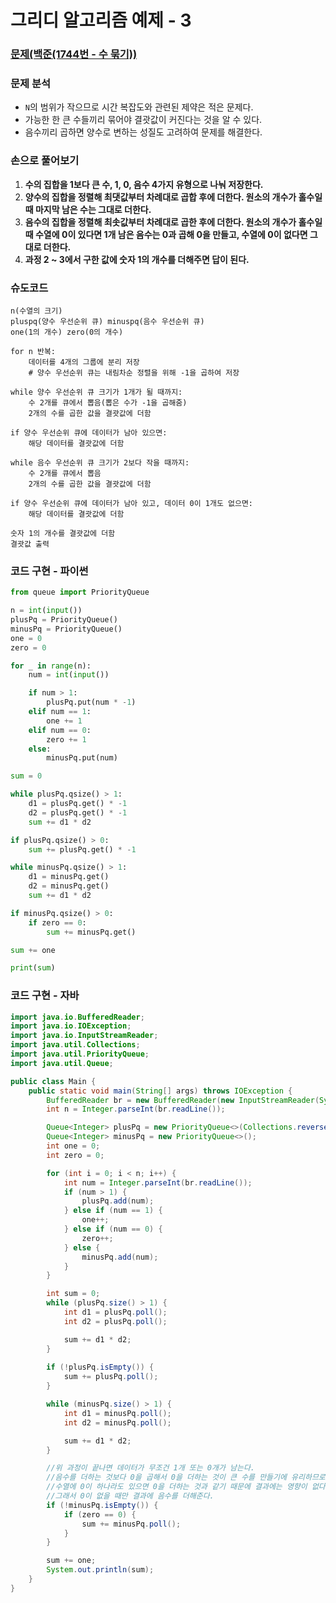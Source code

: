 # 그리디 알고리즘 예제 - 3

### [문제(백준(1744번 - 수 묶기))](https://www.acmicpc.net/problem/1744)

### 문제 분석
- `N`의 범위가 작으므로 시간 복잡도와 관련된 제약은 적은 문제다.
- 가능한 한 큰 수들끼리 묶어야 결괏값이 커진다는 것을 알 수 있다.
- 음수끼리 곱하면 양수로 변하는 성질도 고려하여 문제를 해결한다.

### 손으로 풀어보기
1. **수의 집합을 1보다 큰 수, 1, 0, 음수 4가지 유형으로 나눠 저장한다.**
2. **양수의 집합을 정렬해 최댓값부터 차례대로 곱합 후에 더한다. 원소의 개수가 홀수일 때 마지막 남은 수는 그대로 더한다.**
3. **음수의 집합을 정렬해 최솟값부터 차례대로 곱한 후에 더한다. 원소의 개수가 홀수일 때 수열에 0이 있다면 1개 남은 음수는 0과 곱해 0을 만들고, 수열에 0이 없다면 그대로 더한다.**
4. **과정 2 ~ 3에서 구한 값에 숫자 1의 개수를 더해주면 답이 된다.**

### 슈도코드
```text
n(수열의 크기)
pluspq(양수 우선순위 큐) minuspq(음수 우선순위 큐)
one(1의 개수) zero(0의 개수)

for n 반복:
    데이터를 4개의 그룹에 분리 저장
    # 양수 우선순위 큐는 내림차순 정렬을 위해 -1을 곱하여 저장
    
while 양수 우선순위 큐 크기가 1개가 될 때까지:
    수 2개를 큐에서 뽑음(뽑은 수가 -1을 곱해줌)
    2개의 수를 곱한 값을 결괏값에 더함
    
if 양수 우선순위 큐에 데이터가 남아 있으면:
    해당 데이터를 결괏값에 더함
    
while 음수 우선순위 큐 크기가 2보다 작을 때까지:
    수 2개를 큐에서 뽑음
    2개의 수를 곱한 값을 결괏값에 더함

if 양수 우선순위 큐에 데이터가 남아 있고, 데이터 0이 1개도 없으면:
    해당 데이터를 결괏값에 더함
    
숫자 1의 개수를 결괏값에 더함
결괏값 출력
```

### 코드 구현 - 파이썬
```python
from queue import PriorityQueue

n = int(input())
plusPq = PriorityQueue()
minusPq = PriorityQueue()
one = 0
zero = 0

for _ in range(n):
    num = int(input())

    if num > 1:
        plusPq.put(num * -1)
    elif num == 1:
        one += 1
    elif num == 0:
        zero += 1
    else:
        minusPq.put(num)

sum = 0

while plusPq.qsize() > 1:
    d1 = plusPq.get() * -1
    d2 = plusPq.get() * -1
    sum += d1 * d2

if plusPq.qsize() > 0:
    sum += plusPq.get() * -1

while minusPq.qsize() > 1:
    d1 = minusPq.get()
    d2 = minusPq.get()
    sum += d1 * d2

if minusPq.qsize() > 0:
    if zero == 0:
        sum += minusPq.get()

sum += one

print(sum)
```

### 코드 구현 - 자바
```java
import java.io.BufferedReader;
import java.io.IOException;
import java.io.InputStreamReader;
import java.util.Collections;
import java.util.PriorityQueue;
import java.util.Queue;

public class Main {
    public static void main(String[] args) throws IOException {
        BufferedReader br = new BufferedReader(new InputStreamReader(System.in));
        int n = Integer.parseInt(br.readLine());

        Queue<Integer> plusPq = new PriorityQueue<>(Collections.reverseOrder());  //최대힙
        Queue<Integer> minusPq = new PriorityQueue<>();
        int one = 0;
        int zero = 0;

        for (int i = 0; i < n; i++) {
            int num = Integer.parseInt(br.readLine());
            if (num > 1) {
                plusPq.add(num);
            } else if (num == 1) {
                one++;
            } else if (num == 0) {
                zero++;
            } else {
                minusPq.add(num);
            }
        }

        int sum = 0;
        while (plusPq.size() > 1) {
            int d1 = plusPq.poll();
            int d2 = plusPq.poll();

            sum += d1 * d2;
        }
        
        if (!plusPq.isEmpty()) {
            sum += plusPq.poll();
        }

        while (minusPq.size() > 1) {
            int d1 = minusPq.poll();
            int d2 = minusPq.poll();

            sum += d1 * d2;
        }

        //위 과정이 끝나면 데이터가 무조건 1개 또는 0개가 남는다.
        //음수를 더하는 것보다 0을 곱해서 0을 더하는 것이 큰 수를 만들기에 유리하므로
        //수열에 0이 하나라도 있으면 0을 더하는 것과 같기 때문에 결과에는 영향이 없다.
        //그래서 0이 없을 때만 결과에 음수를 더해준다.
        if (!minusPq.isEmpty()) {
            if (zero == 0) {
                sum += minusPq.poll();
            }
        }

        sum += one;
        System.out.println(sum);
    }
}
```